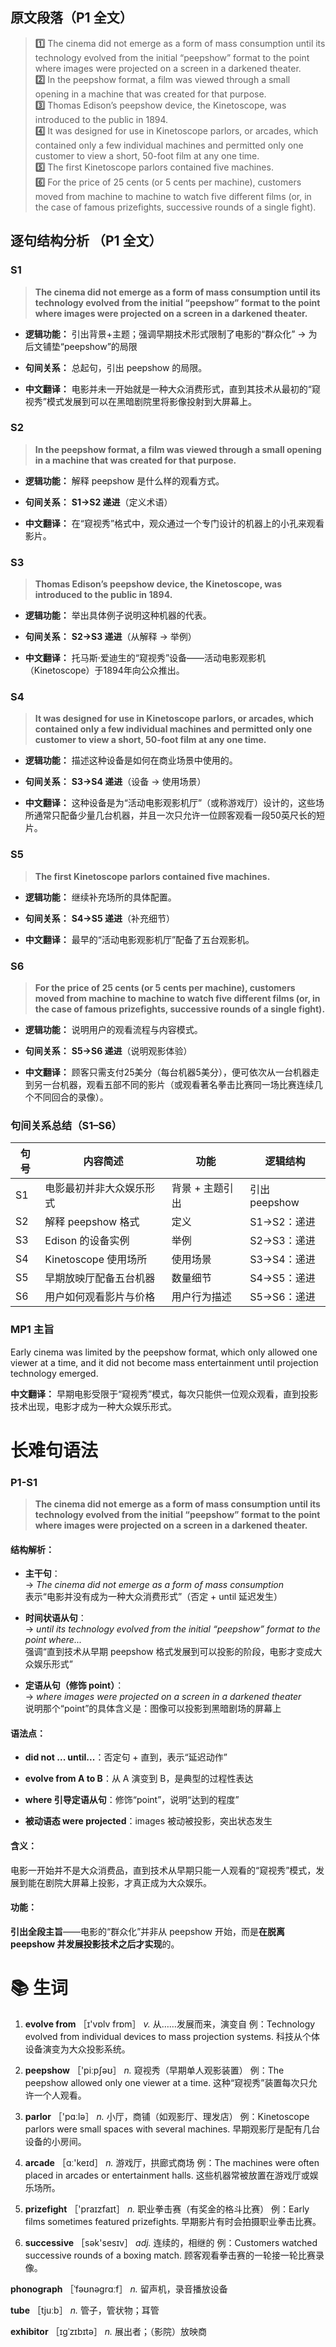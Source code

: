 

##  原文段落（P1 全文）

> **1️⃣** The cinema did not emerge as a form of mass consumption until its technology evolved from the initial “peepshow” format to the point where images were projected on a screen in a darkened theater.  
> **2️⃣** In the peepshow format, a film was viewed through a small opening in a machine that was created for that purpose.  
> **3️⃣** Thomas Edison’s peepshow device, the Kinetoscope, was introduced to the public in 1894.  
> **4️⃣** It was designed for use in Kinetoscope parlors, or arcades, which contained only a few individual machines and permitted only one customer to view a short, 50-foot film at any one time.  
> **5️⃣** The first Kinetoscope parlors contained five machines.  
> **6️⃣** For the price of 25 cents (or 5 cents per machine), customers moved from machine to machine to watch five different films (or, in the case of famous prizefights, successive rounds of a single fight).



## 逐句结构分析 （P1 全文）


###  **S1**

> **The cinema did not emerge as a form of mass consumption until its technology evolved from the initial “peepshow” format to the point where images were projected on a screen in a darkened theater.**

- **逻辑功能：** 引出背景+主题；强调早期技术形式限制了电影的“群众化” → 为后文铺垫“peepshow”的局限
    
- **句间关系：** 总起句，引出 peepshow 的局限。
    
- **中文翻译：** 电影并未一开始就是一种大众消费形式，直到其技术从最初的“窥视秀”模式发展到可以在黑暗剧院里将影像投射到大屏幕上。



###  **S2**

> **In the peepshow format, a film was viewed through a small opening in a machine that was created for that purpose.**

- **逻辑功能：** 解释 peepshow 是什么样的观看方式。
    
- **句间关系：** **S1→S2 递进**（定义术语）
    
- **中文翻译：** 在“窥视秀”格式中，观众通过一个专门设计的机器上的小孔来观看影片。



###  **S3**

> **Thomas Edison’s peepshow device, the Kinetoscope, was introduced to the public in 1894.**

- **逻辑功能：** 举出具体例子说明这种机器的代表。
    
- **句间关系：** **S2→S3 递进**（从解释 → 举例）
    
- **中文翻译：** 托马斯·爱迪生的“窥视秀”设备——活动电影观影机（Kinetoscope）于1894年向公众推出。



###  **S4**

> **It was designed for use in Kinetoscope parlors, or arcades, which contained only a few individual machines and permitted only one customer to view a short, 50-foot film at any one time.**

- **逻辑功能：** 描述这种设备是如何在商业场景中使用的。
    
- **句间关系：** **S3→S4 递进**（设备 → 使用场景）
    
- **中文翻译：**  这种设备是为“活动电影观影机厅”（或称游戏厅）设计的，这些场所通常只配备少量几台机器，并且一次只允许一位顾客观看一段50英尺长的短片。



###  **S5**

> **The first Kinetoscope parlors contained five machines.**

- **逻辑功能：** 继续补充场所的具体配置。
    
- **句间关系：** **S4→S5 递进**（补充细节）
    
- **中文翻译：** 最早的“活动电影观影机厅”配备了五台观影机。



###  **S6**

> **For the price of 25 cents (or 5 cents per machine), customers moved from machine to machine to watch five different films (or, in the case of famous prizefights, successive rounds of a single fight).**

- **逻辑功能：** 说明用户的观看流程与内容模式。
    
- **句间关系：** **S5→S6 递进**（说明观影体验）
    
- **中文翻译：** 顾客只需支付25美分（每台机器5美分），便可依次从一台机器走到另一台机器，观看五部不同的影片（或观看著名拳击比赛同一场比赛连续几个不同回合的录像）。



### 句间关系总结（S1–S6）

| 句号  | 内容简述             | 功能        | 逻辑结构        |
| --- | ---------------- | --------- | ----------- |
| S1  | 电影最初并非大众娱乐形式     | 背景 + 主题引出 | 引出 peepshow |
| S2  | 解释 peepshow 格式   | 定义        | S1→S2：递进    |
| S3  | Edison 的设备实例     | 举例        | S2→S3：递进    |
| S4  | Kinetoscope 使用场所 | 使用场景      | S3→S4：递进    |
| S5  | 早期放映厅配备五台机器      | 数量细节      | S4→S5：递进    |
| S6  | 用户如何观看影片与价格      | 用户行为描述    | S5→S6：递进    |


### MP1 主旨
Early cinema was limited by the peepshow format, which only allowed one viewer at a time, and it did not become mass entertainment until projection technology emerged.

**中文翻译：** 早期电影受限于“窥视秀”模式，每次只能供一位观众观看，直到投影技术出现，电影才成为一种大众娱乐形式。


# 长难句语法

###  **P1-S1**

> **The cinema did not emerge as a form of mass consumption until its technology evolved from the initial “peepshow” format to the point where images were projected on a screen in a darkened theater.**


####  结构解析：

- **主干句**：  
    → _The cinema did not emerge as a form of mass consumption_  
    表示“电影并没有成为一种大众消费形式”（否定 + until 延迟发生）
    
- **时间状语从句**：  
    → _until its technology evolved from the initial “peepshow” format to the point where..._  
    强调“直到技术从早期 peepshow 格式发展到可以投影的阶段，电影才变成大众娱乐形式”
    
- **定语从句（修饰 point）**：  
    → _where images were projected on a screen in a darkened theater_  
    说明那个“point”的具体含义是：图像可以投影到黑暗剧场的屏幕上
    


####  语法点：

- **did not ... until...**：否定句 + 直到，表示“延迟动作”
    
- **evolve from A to B**：从 A 演变到 B，是典型的过程性表达
    
- **where 引导定语从句**：修饰“point”，说明“达到的程度”
    
- **被动语态 were projected**：images 被动被投影，突出状态发生
    



####  含义：

电影一开始并不是大众消费品，直到技术从早期只能一人观看的“窥视秀”模式，发展到能在剧院大屏幕上投影，才真正成为大众娱乐。



####  功能：

**引出全段主旨**——电影的“群众化”并非从 peepshow 开始，而是**在脱离 peepshow 并发展投影技术之后才实现**的。




# 📚 生词

1. **evolve from** ［ɪ'vɒlv frɒm］ *v.* 从……发展而来，演变自
 例：Technology evolved from individual devices to mass projection systems.
 科技从个体设备演变为大众投影系统。

2. **peepshow** ［'piːpʃəʊ］ *n.* 窥视秀（早期单人观影装置）
例：The peepshow allowed only one viewer at a time.
这种“窥视秀”装置每次只允许一个人观看。

3. **parlor** ［'pɑːlə］ *n.* 小厅，商铺（如观影厅、理发店）
例：Kinetoscope parlors were small spaces with several machines.
早期观影厅是配有几台设备的小房间。

4. **arcade** ［ɑː'keɪd］ *n.* 游戏厅，拱廊式商场
例：The machines were often placed in arcades or entertainment halls.
这些机器常被放置在游戏厅或娱乐场所。

5. **prizefight** ［'praɪzfaɪt］ *n.* 职业拳击赛（有奖金的格斗比赛）
例：Early films sometimes featured prizefights.
早期影片有时会拍摄职业拳击比赛。

6. **successive** ［sək'sesɪv］ *adj.* 连续的，相继的
例：Customers watched successive rounds of a boxing match.
顾客观看拳击赛的一轮接一轮比赛录像。

**phonograph** ［ˈfəʊnəɡrɑːf］ *n.* 留声机，录音播放设备

**tube** ［tjuːb］ *n.* 管子，管状物；耳管

**exhibitor** ［ɪɡˈzɪbɪtə］ *n.* 展出者；（影院）放映商




